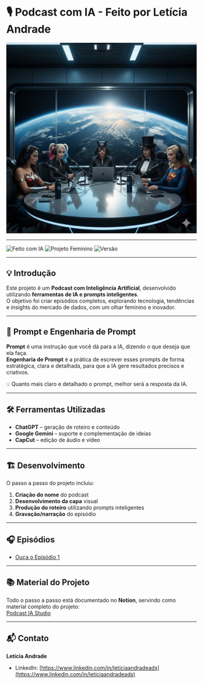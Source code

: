 # 🎙️ Podcast com IA - Feito por Letícia Andrade

<img src="capa.png" alt="Capa do Podcast" width="600"/>

---

![Feito com IA](https://img.shields.io/badge/Feito%20com-IA-blue)
![Projeto Feminino](https://img.shields.io/badge/Projeto-Feminino-pink)
![Versão](https://img.shields.io/badge/Versão-1.0-green)

---

## 💡 Introdução
Este projeto é um **Podcast com Inteligência Artificial**, desenvolvido utilizando **ferramentas de IA e prompts inteligentes**.  
O objetivo foi criar episódios completos, explorando tecnologia, tendências e insights do mercado de dados, com um olhar feminino e inovador.

---

## 🧠 Prompt e Engenharia de Prompt
**Prompt** é uma instrução que você dá para a IA, dizendo o que deseja que ela faça.  
**Engenharia de Prompt** é a prática de escrever esses prompts de forma estratégica, clara e detalhada, para que a IA gere resultados precisos e criativos.  

💡 Quanto mais claro e detalhado o prompt, melhor será a resposta da IA.

---

## 🛠️ Ferramentas Utilizadas
- **ChatGPT** – geração de roteiro e conteúdo  
- **Google Gemini** – suporte e complementação de ideias  
- **CapCut** – edição de áudio e vídeo  

---

## 🏗️ Desenvolvimento
O passo a passo do projeto incluiu:  
1. **Criação do nome** do podcast  
2. **Desenvolvimento da capa** visual  
3. **Produção do roteiro** utilizando prompts inteligentes  
4. **Gravação/narração** do episódio  

---

## 🎧 Episódios
- [Ouça o Episódio 1](https://github.com/andradebjl24-cmyk/Podcast_IA_by_leticia/tree/084be8de5cb2cb4de55655ab9e14c2650f09bdc2/output)  

---

## 📚 Material do Projeto
Todo o passo a passo está documentado no **Notion**, servindo como material completo do projeto:  
[Podcast IA Studio](https://www.notion.so/Podcast-IA-feito-pro-Leticia-Andrade-280346ea37d680c5a6ebdd0c2430f392)

---

## 📬 Contato
**Letícia Andrade**  
- LinkedIn: [https://www.linkedin.com/in/letíciaandradeads](https://www.linkedin.com/in/letíciaandradeads)
